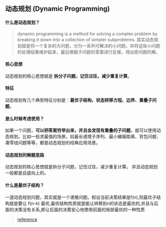 ## 动态规划 (Dynamic Programming)

#### 什么是动态规划？
> dynamic programming is a method for solving a complex problem by breaking it down into a collection of simpler subproblems.
其实动态规划就是将一个复杂的大问题，分为一系列可解决的小问题，并将这些小问题的处理结果维护起来，最后根据子问题的答案进行反推，得出原问题的解。

#### 核心思想
动态规划的核心思想就是 **拆分子问题，记住过往，减少重复计算**。

#### 特征
动态规划有几个典型特征分别是：**最优子结构、状态转移方程、边界、重叠子问题**。

#### 是么时候考虑使用？
如果一个问题，**可以把答案穷举出来，并且会发现有重叠的子问题**，就可以使用动态规划。比如一些求最值的场景，如最长递增子序列、最小编辑距离、背包问题、凑零钱问题等等，都是动态规划的经典应用场景。

#### 动态规划的解题思路
动态规划的核心思想就是拆分子问题，记住过往，减少重复计算。 并且动态规划一般都是自底向上的。

#### 什么是最优子结构？
一道动态规划问题，其实就是一个递推问题。假设当前决策结果是f(n),则最优子结构就是要让 f(n-k) 最优,最优结构性质就是能让转移到n的状态是最优的,并且与后面的决策没有关系,即让后面的决策安心地使用前面的局部最优的一种性质


> [reference](https://zhuanlan.zhihu.com/p/365698607)